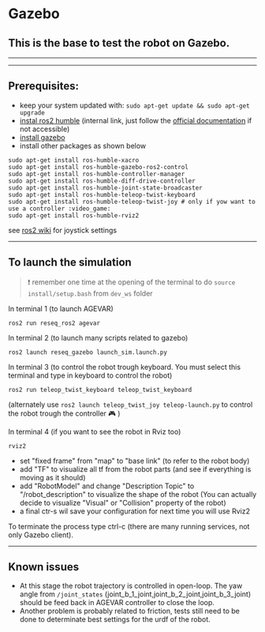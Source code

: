 # Gazebo

## This is the base to test the robot on Gazebo.

---

---

## Prerequisites:

- keep your system updated with: `sudo apt-get update && sudo apt-get upgrade`
- <a href="https://docs.teamisaac.it/s/a9fc1d45-3830-400f-943f-88d75b56df82">instal ros2 humble</a> (internal link, just follow the <a href="https://docs.ros.org/en/humble/Installation/Ubuntu-Install-Debians.html">official documentation</a> if not accessible)
- <a href="https://classic.gazebosim.org/tutorials?tut=install_ubuntu">install gazebo</a>
- install other packages as shown below

```
sudo apt-get install ros-humble-xacro
sudo apt-get install ros-humble-gazebo-ros2-control
sudo apt-get install ros-humble-controller-manager
sudo apt-get install ros-humble-diff-drive-controller
sudo apt-get install ros-humble-joint-state-broadcaster
sudo apt-get install ros-humble-teleop-twist-keyboard
sudo apt-get install ros-humble-teleop-twist-joy # only if yow want to use a controller :video_game:
sudo apt-get install ros-humble-rviz2
```

see <a href="https://index.ros.org/p/teleop_twist_joy/github-ros2-teleop_twist_joy/">ros2 wiki</a> for joystick settings

---

## To launch the simulation

> :heavy_exclamation_mark: remember one time at the opening of the terminal to do `source install/setup.bash` from `dev_ws` folder

In terminal 1 (to launch AGEVAR)

```
ros2 run reseq_ros2 agevar
```

In terminal 2 (to launch many scripts related to gazebo)

```
ros2 launch reseq_gazebo launch_sim.launch.py
```

In terminal 3 (to control the robot trough keyboard. You must select this terminal and type in keyboard to control the robot)

```
ros2 run teleop_twist_keyboard teleop_twist_keyboard
```

(alternately use `ros2 launch teleop_twist_joy teleop-launch.py` to control the robot trough the controller :video_game: )

In terminal 4 (if you want to see the robot in Rviz too)

```
rviz2
```

- set "fixed frame" from "map" to "base link" (to refer to the robot body)
- add "TF" to visualize all tf from the robot parts (and see if everything is moving as it should)
- add "RobotModel" and change "Description Topic" to "/robot_description" to visualize the shape of the robot (You can actually decide to visualize "Visual" or "Collision" property of the robot)
- a final ctr-s wil save your configuration for next time you will use Rviz2

To terminate the process type ctrl-c (there are many running services, not only Gazebo client).

---

## Known issues

- At this stage the robot trajectory is controlled in open-loop. The yaw angle from `/joint_states` (joint_b_1_joint,joint_b_2_joint,joint_b_3_joint) should be feed back in AGEVAR controller to close the loop.
- Another problem is probably related to friction, tests still need to be done to determinate best settings for the urdf of the robot.

